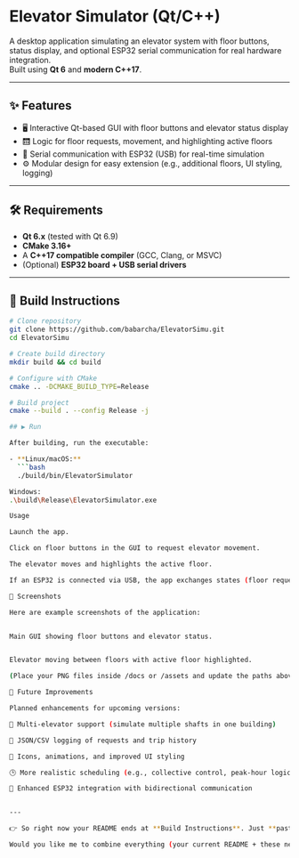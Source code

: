 # Elevator Simulator (Qt/C++)

A desktop application simulating an elevator system with floor buttons, status display, and optional ESP32 serial communication for real hardware integration.  
Built using **Qt 6** and **modern C++17**.

---

## ✨ Features
- 🖥️ Interactive Qt-based GUI with floor buttons and elevator status display  
- 🛗 Logic for floor requests, movement, and highlighting active floors  
- 🔌 Serial communication with ESP32 (USB) for real-time simulation  
- ⚙️ Modular design for easy extension (e.g., additional floors, UI styling, logging)  

---

## 🛠️ Requirements
- **Qt 6.x** (tested with Qt 6.9)  
- **CMake 3.16+**  
- A **C++17 compatible compiler** (GCC, Clang, or MSVC)  
- (Optional) **ESP32 board + USB serial drivers**  

---

## 🚀 Build Instructions

```bash
# Clone repository
git clone https://github.com/babarcha/ElevatorSimu.git
cd ElevatorSimu

# Create build directory
mkdir build && cd build

# Configure with CMake
cmake .. -DCMAKE_BUILD_TYPE=Release

# Build project
cmake --build . --config Release -j

## ▶️ Run

After building, run the executable:

- **Linux/macOS:**  
  ```bash
  ./build/bin/ElevatorSimulator

Windows:
.\build\Release\ElevatorSimulator.exe

Usage

Launch the app.

Click on floor buttons in the GUI to request elevator movement.

The elevator moves and highlights the active floor.

If an ESP32 is connected via USB, the app exchanges states (floor requests, movement signals) with the hardware in real time.

📸 Screenshots

Here are example screenshots of the application:


Main GUI showing floor buttons and elevator status.


Elevator moving between floors with active floor highlighted.

(Place your PNG files inside /docs or /assets and update the paths above.)

📌 Future Improvements

Planned enhancements for upcoming versions:

🔄 Multi-elevator support (simulate multiple shafts in one building)

📝 JSON/CSV logging of requests and trip history

🎨 Icons, animations, and improved UI styling

🕒 More realistic scheduling (e.g., collective control, peak-hour logic)

📶 Enhanced ESP32 integration with bidirectional communication


---

👉 So right now your README ends at **Build Instructions**. Just **paste these sections directly after that**.  

Would you like me to combine everything (your current README + these new sections) into **one final complete README.md** so you don’t need to merge manually?


